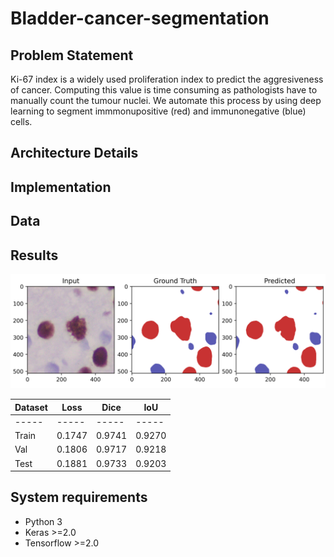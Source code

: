 # Bladder-cancer-segmentation

## Problem Statement
Ki-67 index is a widely used proliferation index to predict the aggresiveness of cancer. Computing this value is time consuming as pathologists have to manually count the tumour nuclei.
We automate this process by using deep learning to segment immmonupositive (red) and immunonegative (blue) cells. 

## Architecture Details

## Implementation
## Data

## Results
![Result](Segmented_result.png)  

|Dataset|Loss|Dice|IoU|
|-----|-----|-----|-----|
|-----|-----|-----|-----|-----|-----|
|Train	|0.1747	|0.9741	|0.9270	|0.9510	|0.8702|
|Val	|0.1806	|0.9717	|0.9218	|0.9461	|0.8614|
|Test	|0.1881	|0.9733	|0.9203	|0.9494	|0.8618|

## System requirements
- Python 3
- Keras >=2.0
- Tensorflow >=2.0
